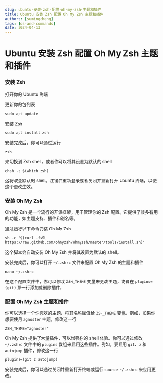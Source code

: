 ```yaml
---
slug: ubuntu-安装-zsh-配置-oh-my-zsh-主题和插件
title: Ubuntu 安装 Zsh 配置 Oh My Zsh 主题和插件
authors: [sumingcheng]
tags: [os-and-commands]
date: 2024-04-13
---
```


# Ubuntu 安装 Zsh 配置 Oh My Zsh 主题和插件



 

### 安装 Zsh  

打开你的 Ubuntu 终端

更新你的包列表

```
sudo apt update
```

安装 Zsh

```
sudo apt install zsh
```

安装完成后，你可以通过运行

```
zsh
```

来切换到 Zsh shell，或者你可以将其设置为默认的 shell

```
chsh -s $(which zsh)
```

这将改变默认的 shell。注销并重新登录或者关闭并重新打开 Ubuntu 终端，以使这个更改生效。

### 安装 Oh My Zsh  

Oh My Zsh 是一个流行的开源框架，用于管理你的 Zsh 配置。它提供了很多有用的功能，如主题支持、插件和别名等。

通过运行以下命令安装 Oh My Zsh

```
sh -c "$(curl -fsSL https://raw.github.com/ohmyzsh/ohmyzsh/master/tools/install.sh)"
```

这个脚本会自动安装 Oh My Zsh 并将其设置为默认的 shell。

安装完成后，你可以打开 `~/.zshrc` 文件来配置 Oh My Zsh 的主题和插件

```
nano ~/.zshrc
```

在这个配置文件中，你可以修改 `ZSH_THEME` 变量来更改主题，或者在 `plugins=(git)` 那一行添加或删除插件。

### 配置 Oh My Zsh 主题和插件  

你可以选择一个你喜欢的主题，将其名称赋值给 `ZSH_THEME` 变量。例如，如果你想要使用 `agnoster` 主题，修改这一行

```
ZSH_THEME="agnoster"
```

Oh My Zsh 提供了大量插件，可以增强你的 shell 体验。你可以通过修改 `~/.zshrc` 文件中的 `plugins` 数组来启用这些插件。例如，要启用 `git`、`z` 和 `autojump` 插件，修改这一行

```
plugins=(git z autojump)
```

安装完成后，你可以通过关闭并重新打开终端或运行 `source ~/.zshrc` 来应用更改。